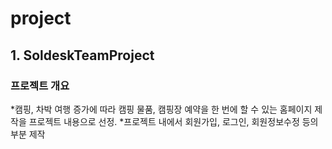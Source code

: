 # project

## 1. SoldeskTeamProject
### 프로젝트 개요
*캠핑, 차박 여행 증가에 따라 캠핑 물품, 캠핑장 예약을 한 번에 할 수 있는 홈페이지 제작을 프로젝트 내용으로 선정.
*프로젝트 내에서 회원가입, 로그인, 회원정보수정 등의 부분 제작 
